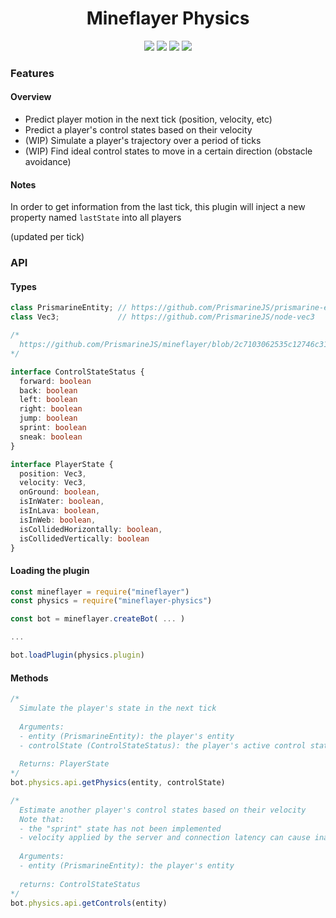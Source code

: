 <div align="center">
  <h1>Mineflayer Physics</h1>
  <img src="https://img.shields.io/npm/v/mineflayer-physics?style=flat-square">
  <img src="https://img.shields.io/github/license/firejoust/mineflayer-physics?style=flat-square">
  <img src="https://img.shields.io/github/issues/firejoust/mineflayer-physics?style=flat-square">
  <img src="https://img.shields.io/github/issues-pr/firejoust/mineflayer-physics?style=flat-square">
</div>

### Features
#### Overview
- Predict player motion in the next tick (position, velocity, etc)
- Predict a player's control states based on their velocity
- (WIP) Simulate a player's trajectory over a period of ticks
- (WIP) Find ideal control states to move in a certain direction (obstacle avoidance)
#### Notes
In order to get information from the last tick, this plugin will inject a new property named `lastState` into all players

(updated per tick)
### API
#### Types
```js
class PrismarineEntity; // https://github.com/PrismarineJS/prismarine-entity
class Vec3;             // https://github.com/PrismarineJS/node-vec3
```
```ts
/*
  https://github.com/PrismarineJS/mineflayer/blob/2c7103062535c12746c312371e647a7b141547bd/index.d.ts#L526-L534
*/

interface ControlStateStatus {
  forward: boolean
  back: boolean
  left: boolean
  right: boolean
  jump: boolean
  sprint: boolean
  sneak: boolean
}

interface PlayerState {
  position: Vec3,
  velocity: Vec3,
  onGround: boolean,
  isInWater: boolean,
  isInLava: boolean,
  isInWeb: boolean,
  isCollidedHorizontally: boolean,
  isCollidedVertically: boolean
}
```
#### Loading the plugin
```js
const mineflayer = require("mineflayer")
const physics = require("mineflayer-physics")

const bot = mineflayer.createBot( ... )

...

bot.loadPlugin(physics.plugin)
```
#### Methods
```js
/*
  Simulate the player's state in the next tick
  
  Arguments:
  - entity (PrismarineEntity): the player's entity
  - controlState (ControlStateStatus): the player's active control states
  
  Returns: PlayerState
*/
bot.physics.api.getPhysics(entity, controlState)

/*
  Estimate another player's control states based on their velocity
  Note that:
  - the "sprint" state has not been implemented
  - velocity applied by the server and connection latency can cause inaccuracy
  
  Arguments:
  - entity (PrismarineEntity): the player's entity
  
  returns: ControlStateStatus
*/
bot.physics.api.getControls(entity)
```
